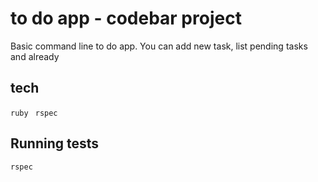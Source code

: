 # to do app - codebar project

Basic command line to do app. 
You can add new task, list pending tasks and already 

## tech

` ruby `
` rspec`


## Running tests

`rspec`
